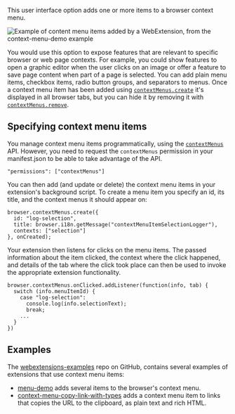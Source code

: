 This user interface option adds one or more items to a browser context menu.

![Example of content menu items added by a WebExtension, from the context-menu-demo
example](https://mdn.mozillademos.org/files/15051/context_menu_example.png)

You would use this option to expose features that are relevant to specific browser or web page contexts. For example, you could show features to open a graphic editor when the user clicks on an image or offer a feature to save page content when part of a page is selected. You can add plain menu items, checkbox items, radio button groups, and separators to menus. Once a context menu item has been added using [`contextMenus.create`](/en-US/docs/Mozilla/Add-ons/WebExtensions/API/contextMenus/create "The documentation about this has not yet been written; please consider contributing!") it's displayed in all browser tabs, but you can hide it by removing it with
[`contextMenus.remove`](/en-US/docs/Mozilla/Add-ons/WebExtensions/API/contextMenus/remove "The documentation about this has not yet been written; please consider contributing!").

## Specifying context menu items

You manage context menu items programmatically, using the [`contextMenus`](/en-US/docs/Mozilla/Add-ons/WebExtensions/API/contextMenus "The documentation about this has not yet been written; please consider contributing!") API. However, you need to request the `contextMenus` permission in your manifest.json to be able to take advantage of the API.

    "permissions": ["contextMenus"]

You can then add (and update or delete) the context menu items in your extension's background script. To create a menu item you specify an id, its title, and the context menus it should appear on:

    browser.contextMenus.create({
      id: "log-selection",
      title: browser.i18n.getMessage("contextMenuItemSelectionLogger"),
      contexts: ["selection"]
    }, onCreated);

Your extension then listens for clicks on the menu items. The passed information about the item clicked, the context where the click happened, and details of the tab where the click took place can then be used to invoke the
appropriate extension functionality.

    browser.contextMenus.onClicked.addListener(function(info, tab) {
      switch (info.menuItemId) {
        case "log-selection":
          console.log(info.selectionText);
          break;
        ...
      }
    })

## Examples

The [webextensions-examples](https://github.com/mdn/webextensions-examples)
repo on GitHub, contains several examples of extensions that use context menu
items:

  * [menu-demo](https://github.com/mdn/webextensions-examples/tree/master/menu-demo) adds several items to the browser's context menu.
  * [context-menu-copy-link-with-types](https://github.com/mdn/webextensions-examples/tree/master/context-menu-copy-link-with-types) adds a context menu item to links that copies the URL to the clipboard, as plain text and rich HTML.

